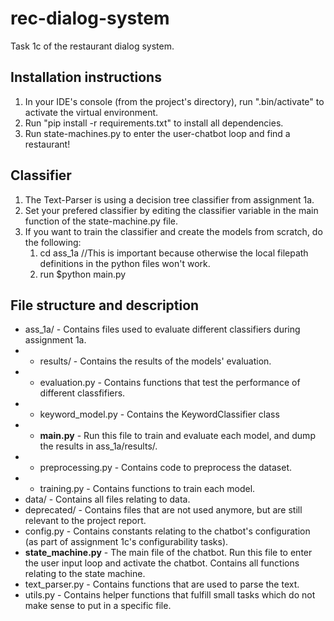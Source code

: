 # rec-dialog-system
Task 1c of the restaurant dialog system.


## Installation instructions
1. In your IDE's console (from the project's directory), run ".bin/activate" to activate the virtual environment.
2. Run "pip install -r requirements.txt" to install all dependencies.
3. Run state-machines.py to enter the user-chatbot loop and find a restaurant!


## Classifier
1. The Text-Parser is using a decision tree classifier from assignment 1a.
2. Set your prefered classifier by editing the classifier variable in the main function of the state-machine.py file.
3. If you want to train the classifier and create the models from scratch, do the following:
    1. cd ass_1a //This is important because otherwise the local filepath definitions in the python files won't work.
    1. run $python main.py

## File structure and description
- ass_1a/ - Contains files used to evaluate different classifiers during assignment 1a.
- - results/ - Contains the results of the models' evaluation.
- - evaluation.py - Contains functions that test the performance of different classfifiers.
- - keyword_model.py - Contains the KeywordClassifier class
- - **main.py** - Run this file to train and evaluate each model, and dump the results in ass_1a/results/.
- - preprocessing.py - Contains code to preprocess the dataset.
- - training.py - Contains functions to train each model.
- data/ - Contains all files relating to data.
- deprecated/ - Contains files that are not used anymore, but are still relevant to the project report.
- config.py - Contains constants relating to the chatbot's configuration (as part of assignment 1c's configurability tasks).
- **state_machine.py** - The main file of the chatbot. Run this file to enter the user input loop and activate the chatbot. Contains all functions relating to the state machine.
- text_parser.py - Contains functions that are used to parse the text.
- utils.py - Contains helper functions that fulfill small tasks which do not make sense to put in a specific file.
